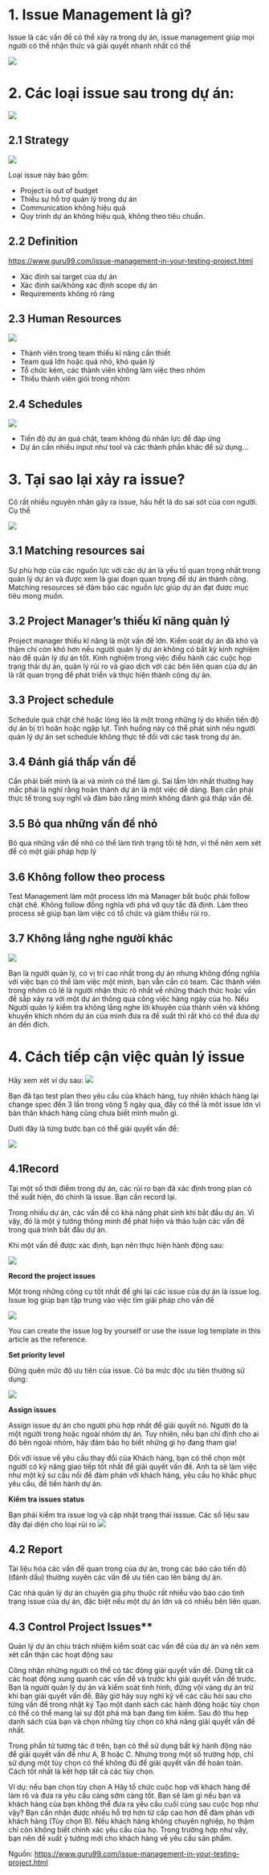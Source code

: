 # 1. Issue Management là gì?
Issue là các vấn đề có thể xảy ra trong dự án, issue management giúp mọi người có thể nhận thức và giải quyết nhanh nhất có thể

![](https://images.viblo.asia/482991d8-30cf-4d08-9e13-79b9deacdd79.jpg)

# 2. Các loại issue sau trong dự án:

![](https://images.viblo.asia/2635bac3-8725-40db-a65f-6026b2016048.png)

## 2.1 Strategy

![](https://images.viblo.asia/3467b7d9-e778-4d44-94c4-8dcd9bc61b2e.png)

Loại issue này bao gồm:

* Project is out of budget
* Thiếu sự hỗ trợ quản lý trong dự án
* Communication không hiệu quả
* Quy trình dự án không hiệu quả, không theo tiêu chuẩn.

## 2.2 Definition

https://www.guru99.com/issue-management-in-your-testing-project.html

* Xác định sai target của dự án
* Xác định sai/không xác định scope dự án
* Requirements không rõ ràng

## 2.3 Human Resources

![](https://images.viblo.asia/07c8fbf5-0207-4ce2-a5d0-3d9adbc2d33d.png)

* Thành viên trong team thiếu kĩ năng cần thiết
* Team quá lớn hoặc quá nhỏ, khó quản lý
* Tổ chức kém, các thành viên không làm việc theo nhóm
* Thiếu thành viên giỏi trong nhóm

## 2.4 Schedules

![](https://images.viblo.asia/164be431-9f05-4295-adfd-e6b70deaa49d.jpg)

* Tiến độ dự án quá chặt, team không đủ nhân lực để đáp ứng
* Dự án cần nhiều input như tool và các thành phần khác để sử dụng...

# 3. Tại sao lại xảy ra issue?

Có rất nhiều nguyên nhân gây ra issue, hầu hết là do sai sót của con người. Cụ thể

![](https://images.viblo.asia/6ee045af-105e-4867-991d-5e08955465c1.png)

## 3.1 Matching resources sai

Sự phù hợp của các nguồn lực với các dự án là yếu tố quan trọng nhất trong quản lý dự án và được xem là giai đoạn quan trọng để dự án thành công. Matching resources  sẽ đảm bảo các nguồn lực giúp dự án đạt được mục tiêu mong muốn.

## 3.2 Project Manager’s thiếu kĩ năng quản lý

Project manager thiếu kĩ năng là một vấn đề lớn. Kiểm soát dự án đã khó và thậm chí còn khó hơn nếu người quản lý dự án không có bất kỳ kinh nghiệm nào để quản lý dự án tốt. Kinh nghiệm trong việc điều hành các cuộc họp trạng thái dự án, quản lý rủi ro và giao dịch với các bên liên quan của dự án là rất quan trọng để phát triển và thực hiện thành công dự án.

## 3.3 Project schedule

Schedule quá chặt chẽ hoặc lỏng lẻo là một trong những lý do khiến tiến độ dự án bị trì hoãn hoặc ngập lụt. Tình huống này có thể phát sinh nếu người quản lý dự án set schedule không thực tế đối với các task trong dự án.

## 3.4 Đánh giá thấp vấn đề

Cần phải biết mình là ai và mình có thể làm gì. Sai lầm lớn nhất thường hay mắc phải là nghĩ rằng hoàn thành dự án là một việc dễ dàng. Bạn cần phải thực tế trong suy nghĩ và đàm bảo rằng mình không đánh giá thấp vấn đề.

## 3.5 Bỏ qua những vấn đề nhỏ

Bỏ qua những vấn đề nhỏ có thể làm tình trạng tồi tệ hơn, vì thế nên xem xét để có một giải pháp hợp lý

## 3.6 Không follow theo process
Test Management làm một process lớn mà Manager bắt buộc phải follow chặt chẽ. Không follow đồng nghĩa với phá vỡ quy tắc đã định. Làm theo process sẽ giúp bạn làm việc có tổ chức và giảm thiểu rủi ro.
## 3.7 Không lắng nghe người khác

![](https://images.viblo.asia/8df85400-b89c-46a2-99cb-c42a442aaa42.jpg)

Bạn là người quản lý, có vị trí cao nhất trong dự án nhưng không đồng nghĩa với việc bạn có thể làm việc một mình, bạn vẫn cần có team. Các thành viên trong nhóm có lẽ là người nhận thức rõ nhất về những thách thức hoặc vấn đề sắp xảy ra với một dự án thông qua công việc hàng ngày của họ. Nếu Người quản lý kiểm tra không lắng nghe lời khuyên của thành viên và không khuyến khích nhóm dự án của mình đưa ra đề xuất thì rất khó có thể đưa dự án đến đích. 

# 4. Cách tiếp cận việc quản lý issue

Hãy xem xét ví dụ sau:
![](https://images.viblo.asia/79eb2e68-8f62-4d80-8941-82bcf4f4fbd9.png)

Bạn đã tạo test plan theo yêu cầu của khách hàng, tuy nhiên khách hàng lại change spec đến 3 lần trong vòng 5 ngày qua, đây có thể là môt issue lớn vì bản thân khách hàng cũng chưa biết mình muốn gì.

Dưới đây là từng bước bạn có thể giải quyết vấn đề:

![](https://images.viblo.asia/1d7388cb-c39c-470d-b994-c93866f41bcf.png)

## 4.1Record

Tại một số thời điểm trong dự án, các rủi ro  bạn đã xác định trong plan có thể xuất hiện, đó chính là issue. Bạn cần record lại.

Trong nhiều dự án, các vấn đề có khả năng phát sinh khi bắt đầu dự án. Vì vậy, đó là một ý tưởng thông minh để phát hiện và thảo luận các vấn đề trong quá trình bắt đầu dự án.

Khi một vấn đề được xác định, bạn nên thực hiện hành động sau:

![](https://images.viblo.asia/a73f8434-6056-44fc-8e92-c02356bb0a8f.png)

**Record the project issues**

Một trong những công cụ tốt nhất để ghi lại các issue của dự án là issue log. Issue log giúp bạn tập trung vào việc tìm giải pháp cho vấn đề

![](https://images.viblo.asia/bddf13ba-f9c9-48ca-a6c1-7eb9d72de79e.png)

You can create the issue log by yourself or use the issue log template in this article as the reference.

**Set  priority level**

Đừng quên mức độ ưu tiên của issue. Có ba mức độc ưu tiên thường sử dụng: 

![](https://images.viblo.asia/da236151-0978-431c-bcdb-8b1d78753857.png)

**Assign issues**

Assign issue dự án cho người phù hợp nhất để giải quyết nó. Người đó là một người trong hoặc ngoài nhóm dự án. Tuy nhiên, nếu bạn chỉ định cho ai đó bên ngoài nhóm, hãy đảm bảo họ biết những gì họ đang tham gia!

Đối với issue về yêu cầu thay đổi của Khách hàng, bạn có thể chọn một người có kỹ năng giao tiếp tốt nhất để giải quyết vấn đề. Anh ta sẽ làm việc như một kỹ sư cầu nối để đàm phán với khách hàng, yêu cầu họ khắc phục yêu cầu, để tiến hành dự án.

**Kiểm tra issues status**

Bạn phải kiểm tra  issue log và cập nhật trạng thái isssue. Các số liệu sau đây đại diện cho loại rủi ro
![](https://images.viblo.asia/c355a119-943c-4e46-a150-874b93589822.png)

## 4.2 Report 

Tài liệu hóa các vấn đề quan trọng của dự án, trong các báo cáo tiến độ (đánh dấu) thường xuyên các vấn đề ưu tiên cao lên bảng dự án.

Các nhà quản lý dự án chuyên gia phụ thuộc rất nhiều vào báo cáo tình trạng issue của dự án, đặc biệt nếu một dự án lớn và có nhiều bên liên quan.

## 4.3 Control Project Issues**

Quản lý dự án chịu trách nhiệm kiểm soát các vấn đề của dự án và nên xem xét cẩn thận các hoạt động sau

Công nhận những người có thể có tác động giải quyết vấn đề.
Dừng tất cả các hoạt động xung quanh các vấn đề và trước khi giải quyết vấn đề trước. Bạn là người quản lý dự án và kiểm soát tình hình, đừng vội vàng dự án trừ khi bạn giải quyết vấn đề.
Bây giờ hãy suy nghĩ kỹ về các câu hỏi sau cho từng vấn đề trong nhật ký
Tạo một danh sách các hành động hoặc tùy chọn có thể có thể mang lại sự đột phá mà bạn đang tìm kiếm. Sau đó thu hẹp danh sách của bạn và chọn những tùy chọn có khả năng giải quyết vấn đề nhất.

Trong phần tử tương tác ở trên, bạn có thể sử dụng bất kỳ hành động nào để giải quyết vấn đề như A, B hoặc C. Nhưng trong một số trường hợp, chỉ sử dụng một tùy chọn có thể không đủ để giải quyết vấn đề hoàn toàn. Cách tốt nhất là kết hợp tất cả các tùy chọn.

Ví dụ: nếu bạn chọn tùy chọn A Hãy tổ chức cuộc họp với khách hàng để làm rõ và đưa ra yêu cầu càng sớm càng tốt. Bạn sẽ làm gì nếu bạn và khách hàng của bạn không thể đưa ra yêu cầu cuối cùng sau cuộc họp như vậy? Bạn cần nhận được nhiều hỗ trợ hơn từ cấp cao hơn để đàm phán với khách hàng (Tùy chọn B). Nếu khách hàng không chuyên nghiệp, họ thậm chí còn không biết chính xác yêu cầu của họ. Trong trường hợp như vậy, bạn nên đề xuất ý tưởng mới cho khách hàng về yêu cầu sản phẩm.

Nguồn: https://www.guru99.com/issue-management-in-your-testing-project.html